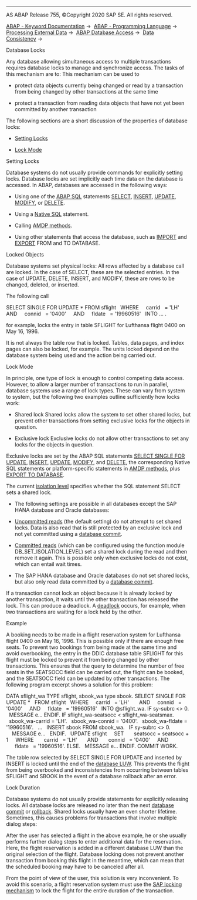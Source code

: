   

* * *

AS ABAP Release 755, ©Copyright 2020 SAP SE. All rights reserved.

[ABAP - Keyword Documentation](javascript:call_link\('abenabap.htm'\)) →  [ABAP - Programming Language](javascript:call_link\('abenabap_reference.htm'\)) →  [Processing External Data](javascript:call_link\('abenabap_language_external_data.htm'\)) →  [ABAP Database Access](javascript:call_link\('abenabap_sql.htm'\)) →  [Data Consistency](javascript:call_link\('abentransaction.htm'\)) → 

Database Locks

Any database allowing simultaneous access to multiple transactions requires database locks to manage and synchronize access. The tasks of this mechanism are to: This mechanism can be used to

-   protect data objects currently being changed or read by a transaction from being changed by other transactions at the same time

-   protect a transaction from reading data objects that have not yet been committed by another transaction

The following sections are a short discussion of the properties of database locks:

-   [Setting Locks](#abendb-lock-1--------locked-objects---@ITOC@@ABENDB_LOCK_2)

-   [Lock Mode](#abendb-lock-3--------lock-duration---@ITOC@@ABENDB_LOCK_4)

Setting Locks

Database systems do not usually provide commands for explicitly setting locks. Database locks are set implicitly each time data on the database is accessed. In ABAP, databases are accessed in the following ways:

-   Using one of the [ABAP SQL](javascript:call_link\('abenabap_sql_glosry.htm'\) "Glossary Entry") statements [SELECT](javascript:call_link\('abapselect.htm'\)), [INSERT](javascript:call_link\('abapinsert_dbtab.htm'\)), [UPDATE](javascript:call_link\('abapupdate.htm'\)), [MODIFY](javascript:call_link\('abapmodify_dbtab.htm'\)), or [DELETE](javascript:call_link\('abapdelete_dbtab.htm'\)).

-   Using a [Native SQL](javascript:call_link\('abennative_sql_glosry.htm'\) "Glossary Entry") statement.

-   Calling [AMDP methods](javascript:call_link\('abenamdp_method_glosry.htm'\) "Glossary Entry").

-   Using other statements that access the database, such as [IMPORT](javascript:call_link\('abapimport_data_cluster.htm'\)) and [EXPORT](javascript:call_link\('abapexport_data_cluster.htm'\)) FROM and TO DATABASE.

Locked Objects

Database systems set physical locks: All rows affected by a database call are locked. In the case of SELECT, these are the selected entries. In the case of UPDATE, DELETE, INSERT, and MODIFY, these are rows to be changed, deleted, or inserted.

The following call

SELECT SINGLE FOR UPDATE \* FROM sflight
  WHERE
    carrid   = 'LH'       AND
    connid   = '0400'     AND
    fldate   = '19960516'
  INTO ... .

for example, locks the entry in table SFLIGHT for Lufthansa flight 0400 on May 16, 1996.

It is not always the table row that is locked. Tables, data pages, and index pages can also be locked, for example. The units locked depend on the database system being used and the action being carried out.

Lock Mode

In principle, one type of lock is enough to control competing data access. However, to allow a larger number of transactions to run in parallel, database systems use a range of lock types. These can vary from system to system, but the following two examples outline sufficiently how locks work:

-   Shared lock
    Shared locks allow the system to set other shared locks, but prevent other transactions from setting exclusive locks for the objects in question.

-   Exclusive lock
    Exclusive locks do not allow other transactions to set any locks for the objects in question.

Exclusive locks are set by the ABAP SQL statements [SELECT SINGLE FOR UPDATE](javascript:call_link\('abapselect_single.htm'\)), [INSERT](javascript:call_link\('abapinsert_dbtab.htm'\)), [UPDATE](javascript:call_link\('abapupdate.htm'\)), [MODIFY](javascript:call_link\('abapmodify_dbtab.htm'\)), and [DELETE](javascript:call_link\('abapdelete_dbtab.htm'\)), the corresponding Native SQL statements or platform-specific statements in [AMDP methods](javascript:call_link\('abenamdp_method_glosry.htm'\) "Glossary Entry"), plus [EXPORT TO DATABASE](javascript:call_link\('abapexport_data_cluster_medium.htm'\)).

The current [isolation level](javascript:call_link\('abendb_isolation.htm'\)) specifies whether the SQL statement SELECT sets a shared lock.

-   The following settings are possible in all databases except the SAP HANA database and Oracle databases:

-   [Uncommitted reads](javascript:call_link\('abendb_isolation.htm'\)) (the default setting) do not attempt to set shared locks. Data is also read that is still protected by an exclusive lock and not yet committed using a [database commit](javascript:call_link\('abendatabase_commit_glosry.htm'\) "Glossary Entry").

-   [Committed reads](javascript:call_link\('abendb_isolation.htm'\)) (which can be configured using the function module DB\_SET\_ISOLATION\_LEVEL) set a shared lock during the read and then remove it again. This is possible only when exclusive locks do not exist, which can entail wait times.

-   The SAP HANA database and Oracle databases do not set shared locks, but also only read data committed by a [database commit](javascript:call_link\('abendatabase_commit_glosry.htm'\) "Glossary Entry").

If a transaction cannot lock an object because it is already locked by another transaction, it waits until the other transaction has released the lock. This can produce a deadlock. A [deadlock](javascript:call_link\('abendeadlock_glosry.htm'\) "Glossary Entry") occurs, for example, when two transactions are waiting for a lock held by the other.

Example

A booking needs to be made in a flight reservation system for Lufthansa flight 0400 on May 16, 1996. This is possible only if there are enough free seats. To prevent two bookings from being made at the same time and avoid overbooking, the entry in the DDIC database table SFLIGHT for this flight must be locked to prevent it from being changed by other transactions. This ensures that the query to determine the number of free seats in the SEATSOCC field can be carried out, the flight can be booked, and the SEATSOCC field can be updated by other transactions. The following program excerpt shows a solution for this problem:

DATA sflight\_wa TYPE sflight, sbook\_wa type sbook.
SELECT SINGLE FOR UPDATE \*
  FROM sflight
  WHERE
    carrid   = 'LH'       AND
    connid   = '0400'     AND
    fldate   = '19960516'
  INTO @sflight\_wa.
IF sy-subrc <> 0.
  MESSAGE e...
ENDIF.
IF sflight\_wa-seatsocc < sflight\_wa-seatsmax.
  sbook\_wa-carrid = 'LH'.
  sbook\_wa-connid = '0400'.
  sbook\_wa-fldate = '19960516'.
  ...
  INSERT sbook FROM sbook\_wa.
  IF sy-subrc <> 0.
    MESSAGE e...
  ENDIF.
  UPDATE sflight
    SET
      seatsocc = seatsocc + 1
    WHERE
      carrid   = 'LH'       AND
      connid   = '0400'     AND
      fldate   = '19960516'.
ELSE.
  MESSAGE e...
ENDIF.
COMMIT WORK.

The table row selected by SELECT SINGLE FOR UPDATE and inserted by INSERT is locked until the end of the [database LUW](javascript:call_link\('abendatabase_luw_glosry.htm'\) "Glossary Entry"). This prevents the flight from being overbooked and inconsistencies from occurring between tables SFLIGHT and SBOOK in the event of a database rollback after an error.

Lock Duration

Database systems do not usually provide statements for explicitly releasing locks. All database locks are released no later than the next [database commit](javascript:call_link\('abendatabase_commit_glosry.htm'\) "Glossary Entry") or [rollback](javascript:call_link\('abendatabase_rollback_glosry.htm'\) "Glossary Entry"). Shared locks usually have an even shorter lifetime. Sometimes, this causes problems for transactions that involve multiple dialog steps:

After the user has selected a flight in the above example, he or she usually performs further dialog steps to enter additional data for the reservation. Here, the flight reservation is added in a different database LUW than the original selection of the flight. Database locking does not prevent another transaction from booking this flight in the meantime, which can mean that the scheduled booking may have to be canceled after all.

From the point of view of the user, this solution is very inconvenient. To avoid this scenario, a flight reservation system must use the [SAP locking mechanism](javascript:call_link\('abensap_lock_glosry.htm'\) "Glossary Entry") to lock the flight for the entire duration of the transaction.